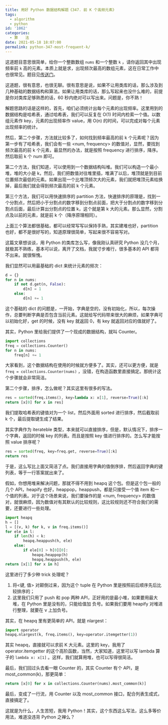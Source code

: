 ```yaml
---
title: 用好 Python 数据结构解题《347. 前 K 个高频元素》
tags:
  - algorithm
  - python
id: '1062'
categories:
  - 算　　法
date: 2021-05-18 18:07:00
permalink: python-347-most-frequent-k/
---
```


这道题目意思很简单，给你一个整数数组 `nums` 和一个整数 `k` ，请你返回其中出现频率前 `k` 高的元素。本质上就是求，出现频次最高的数组元素，这在日常工作中也很常见。题目见[传送门](https://leetcode-cn.com/problems/top-k-frequent-elements/)。

这道题，很有意思，也很无聊。很有意思是说，如果不让用类库的话，那么涉及到几种基础的数据结构和算法。如果让用类库的话，那么写起来也没什么难的，前提是你对类库足够熟悉的话，60 秒内绝对可以写出来。问题是，你不熟！

解题思路的话是这样的，首先，咱们必须统计出每个元素的出现频率。这里用到的数据结构是哈希表，通过哈希表，我们可以反复在 O(1) 时间内检索一个值。以数组元素作 key，元素的出现频率作 value，用 O(n) 的时间，可以完成对每个元素出现频率的统计。

然后，第二个步骤，方法就比较多了，如何找到频率最高的前 k 个元素呢？因为第一步有了哈希表，我们会有一些 <num, frequency> 的数值对，显然，要找到频次最高的前 k 个元素，最显然的办法，就是按照 frequency 进行排序，降序。然后取前 k 个 num 即可。

第二个方法，我们知道，可以使用到一个数据结构叫堆。我们可以构造一个最小堆，堆的大小是 k，然后，我们把数值对往堆里插，堆满了以后，堆顶就是到目前位置频次最低的元素。如果出现一个比堆顶频次大的元素，我们就把堆顶元素给换掉，最后我们就会得到频次最高的前 k 个元素。

第三个方法，我们可以用快速排序的 partition 方法，快速排序的原理是，找到一个分割点，然后把小于分割点的数字移到分割点前面，把大于分割点的数字移到分割点后面，最后计算出分割点的位置 k，这个就是第 k 大的元素。那么显然，分割点及以前的元素，就是前 k 个（降序原理相同）。

上面三个算法都很基础，都可以经常写写以保持手熟，其实建堆也好，partition 也好，都不是很好写的，知道原理很简单，写起来很不容易写对。

这篇文章想谈谈，用 Python 的类库怎么写，像我刚认真研究 Python 没几个月，就极其不熟练，基本可以说，离开了文档，我就寸步难行，很多基本的 API 都背不出来。就很惭愧。

我们显然可以用最基础的 dict 来统计元素的频次：

```python
d = {}
for n in nums:
    if not d.get(n, False):
        d[n] = 1
    else:
        d[n] += 1
```

这个基础的 dict 的问题是，一开始，字典是空的，没有初始化，所以，每次操作，总要判断字典是否包含当前元素。这就给写代码带来很大的麻烦，如果字典可以初始化好，get 的时候，没有 key 就返回 0，有 key 就返回对应的值就好了。

其实，Python 里给我们提供了一个现成的数据结构，就叫 Counter。

```python
import collections
freq = collections.Counter()
for n in nums:
    freq[n] += 1
```

大家看到，这个数据结构在使用的时候就方便多了。其实，还可以更方便，就是 `freq = collections.Counter(nums)` ，没错，在构造函数里直接搞定。那统计这个步骤就会非常简洁。

第二个步骤，排序，怎么做呢？其实这里有很多的写法。

```python
res = sorted(freq.items(), key=lambda x: x[1], reverse=True)[:k]
return [x[0] for x in res]
```

我们提取哈希表的键值对为一个 list，然后外面用 sorted 进行排序，然后截取前 k 个，最后提取键生成了结果。

其实字典作为 iterateble 类型，本来就可以直接排序，但是，默认情况下，排序一个字典，返回的时候 key 的列表。而且是按照 key 值进行排序的。怎么写才能按照 value 排序呢？

```python
res = sorted(freq, key=freq.get, reverse=True)[:k]
return res
```

于是，这么写比上面又简洁了点。我们直接用字典的值倒序排，然后返回字典的键列表，等于一行答案就出来了。

假如，你想用堆来解决问题，那就不得不用到 heapq 这个包。但是这个包一般的几个 API，heapify 也好，heappop，heappush，都是只接受一个值 item 和一个值的列表。对于这个场景来说，我们要操作的是 <num, frequency> 的数值对，就很麻烦，因为数值对有其默认的比较规则，这比较规则还不符合我们的需要，还要进行一些处理。

```python
import heapq
h = []
l = [(v, k) for k, v in freq.items()]
for ele in l:
    if len(h) < k:
        heapq.heappush(h, ele)
    else:
        if ele[0] > h[0][0]:
            heapq.heappop(h)
            heapq.heappush(h, ele)
return [x[1] for x in h]
```

这里进行了多少种 trick 处理呢？

1.  将<键, 值> 对颠倒过来，因为这个 tuple 在 Python 里是按照前后顺序先后比较排序的；
2.  这里我们只用了 push 和 pop 两种 API，正好用的是最小堆，如果要用最大堆，在 Python 里是没有的，只能给值加 负号。如果我们要用 heapify 对堆进行整理，就要在 v 上加负号。

其实，在 heapq 里有更简单的 API，就是 nlargest：

```python
import operator
heapq.nlargest(k, freq.items(), key=operator.itemgetter(1))
```

其实 heapq，直接就可以求前 K 大元素。这里的 key，我用了 operator.itemgetter 的这个高阶函数，当然，大家知道，这里可以写 lambda 算子的 `lambda x: x[1]` 。这样，我们就算用堆，也可以写得很简洁。

最后，我们回过头去看一眼 Counter 的，其实 Counter 有个 API，是 most_common(k)，那更简单：

```python
return [x[0] for x in collections.Counter(nums).most_common(k)]
```

最后，变成了一行流，用 Counter 以及 most_common 接口，配合列表生成式，直接搞定了。

这就是为什么，人生苦短，我用 Python！其实，这个东西这么写法，这么多等价用法，难道没违背 Python 之禅么？